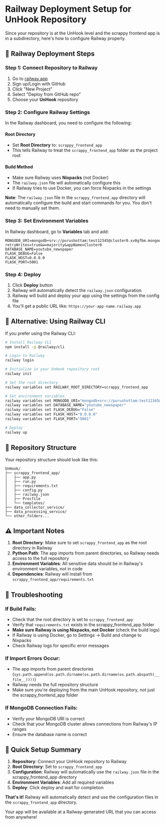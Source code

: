 # Railway Deployment Setup for UnHook Repository

Since your repository is at the UnHook level and the scrappy frontend app is in a subdirectory, here's how to configure Railway properly.

## 🚀 Railway Deployment Steps

### Step 1: Connect Repository to Railway

1. Go to [railway.app](https://railway.app)
2. Sign up/Login with GitHub
3. Click "New Project"
4. Select "Deploy from GitHub repo"
5. Choose your **UnHook** repository

### Step 2: Configure Railway Settings

In the Railway dashboard, you need to configure the following:

#### **Root Directory**
- Set **Root Directory** to: `scrappy_frontend_app`
- This tells Railway to treat the `scrappy_frontend_app` folder as the project root

#### **Build Method**
- Make sure Railway uses **Nixpacks** (not Docker)
- The `railway.json` file will automatically configure this
- If Railway tries to use Docker, you can force Nixpacks in the settings

**Note**: The `railway.json` file in the `scrappy_frontend_app` directory will automatically configure the build and start commands for you. You don't need to manually set them.

### Step 3: Set Environment Variables

In Railway dashboard, go to **Variables** tab and add:

```
MONGODB_URI=mongodb+srv://purushottam:test12345@cluster0.xv0gfbm.mongodb.net/?retryWrites=true&w=majority&appName=Cluster0
DATABASE_NAME=youtube_newspaper
FLASK_DEBUG=False
FLASK_HOST=0.0.0.0
FLASK_PORT=5001
```

### Step 4: Deploy

1. Click **Deploy** button
2. Railway will automatically detect the `railway.json` configuration
3. Railway will build and deploy your app using the settings from the config file
4. You'll get a public URL like: `https://your-app-name.railway.app`

## 🔧 Alternative: Using Railway CLI

If you prefer using the Railway CLI:

```bash
# Install Railway CLI
npm install -g @railway/cli

# Login to Railway
railway login

# Initialize in your UnHook repository root
railway init

# Set the root directory
railway variables set RAILWAY_ROOT_DIRECTORY=scrappy_frontend_app

# Set environment variables
railway variables set MONGODB_URI="mongodb+srv://purushottam:test12345@cluster0.xv0gfbm.mongodb.net/?retryWrites=true&w=majority&appName=Cluster0"
railway variables set DATABASE_NAME="youtube_newspaper"
railway variables set FLASK_DEBUG="False"
railway variables set FLASK_HOST="0.0.0.0"
railway variables set FLASK_PORT="5001"

# Deploy
railway up
```

## 📁 Repository Structure

Your repository structure should look like this:
```
UnHook/
├── scrappy_frontend_app/
│   ├── app.py
│   ├── run.py
│   ├── requirements.txt
│   ├── config.py
│   ├── railway.json
│   ├── Procfile
│   └── templates/
├── data_collector_service/
├── data_processing_service/
└── other_folders...
```

## ⚠️ Important Notes

1. **Root Directory**: Make sure to set `scrappy_frontend_app` as the root directory in Railway
2. **Python Path**: The app imports from parent directories, so Railway needs access to the full repository
3. **Environment Variables**: All sensitive data should be in Railway's environment variables, not in code
4. **Dependencies**: Railway will install from `scrappy_frontend_app/requirements.txt`

## 🐛 Troubleshooting

### If Build Fails:
- Check that the root directory is set to `scrappy_frontend_app`
- Verify that `requirements.txt` exists in the scrappy_frontend_app folder
- **Make sure Railway is using Nixpacks, not Docker** (check the build logs)
- If Railway is using Docker, go to Settings → Build and change to Nixpacks
- Check Railway logs for specific error messages

### If Import Errors Occur:
- The app imports from parent directories (`sys.path.append(os.path.dirname(os.path.dirname(os.path.abspath(__file__))))`)
- Railway needs the full repository structure
- Make sure you're deploying from the main UnHook repository, not just the scrappy_frontend_app folder

### If MongoDB Connection Fails:
- Verify your MongoDB URI is correct
- Check that your MongoDB cluster allows connections from Railway's IP ranges
- Ensure the database name is correct

## 🎯 Quick Setup Summary

1. **Repository**: Connect your UnHook repository to Railway
2. **Root Directory**: Set to `scrappy_frontend_app`
3. **Configuration**: Railway will automatically use the `railway.json` file in the scrappy_frontend_app directory
4. **Environment Variables**: Add all required variables
5. **Deploy**: Click deploy and wait for completion

**That's it!** Railway will automatically detect and use the configuration files in the `scrappy_frontend_app` directory.

Your app will be available at a Railway-generated URL that you can access from anywhere!
